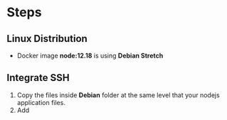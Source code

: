 # Steps
## Linux Distribution
- Docker image **node:12.18** is using **Debian Stretch**

## Integrate SSH
1. Copy the files inside **Debian** folder at the same level that your nodejs application files.
2. Add 
